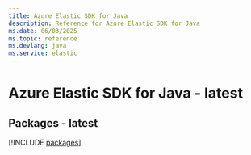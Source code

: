 ```yaml
---
title: Azure Elastic SDK for Java
description: Reference for Azure Elastic SDK for Java
ms.date: 06/03/2025
ms.topic: reference
ms.devlang: java
ms.service: elastic
---
```

# Azure Elastic SDK for Java - latest
## Packages - latest
[!INCLUDE [packages](elastic-index.md)]